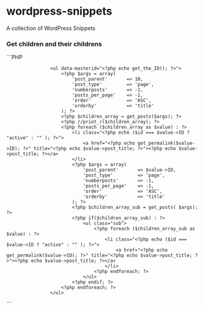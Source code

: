 # wordpress-snippets
A collection of WordPress Snippets


### Get children and their childrens

´´´PHP
<?php $id = get_the_ID(); ?>
					<ul data-masterid="<?php echo get_the_ID(); ?>">
						<?php $args = array(
							'post_parent' 		=> 10,
							'post_type'   		=> 'page', 
							'numberposts' 		=> -1,
							'posts_per_page' 	=> -1,
							'order' 			=> 'ASC',
							'orderby'  			=> 'title'
						); ?>
						<?php $children_array = get_posts($args); ?> 
						<?php //print_r($children_array); ?>
						<?php foreach ($children_array as $value) : ?>
							<li class="<?php echo ($id === $value->ID ? "active" : "" ); ?>">
								<a href="<?php echo get_permalink($value->ID); ?>" title="<?php echo $value->post_title; ?>"><?php echo $value->post_title; ?></a>
							</li>
							<?php $args = array(
								'post_parent' 		=> $value->ID,
								'post_type'   		=> 'page',
								'numberposts' 		=> -1,
								'posts_per_page' 	=> -1,
								'order' 			=> 'ASC',
								'orderby'  			=> 'title'
							); ?>
							<?php $children_array_sub = get_posts( $args); ?> 
							<?php if($children_array_sub) : ?>
								<ul class="sub">
									<?php foreach ($children_array_sub as $value) : ?>
										<li class="<?php echo ($id === $value->ID ? "active" : "" ); ?>">
											<a href="<?php echo get_permalink($value->ID); ?>" title="<?php echo $value->post_title; ?>"><?php echo $value->post_title; ?></a>
										</li>
									<?php endforeach; ?>
								</ul>
							<?php endif; ?>
						<?php endforeach; ?>
					</ul>
´´´
